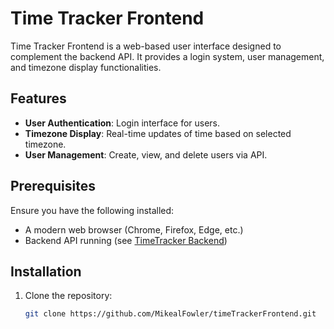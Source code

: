 # Time Tracker Frontend

Time Tracker Frontend is a web-based user interface designed to complement the backend API. It provides a login system, user management, and timezone display functionalities.

## Features

- **User Authentication**: Login interface for users.
- **Timezone Display**: Real-time updates of time based on selected timezone.
- **User Management**: Create, view, and delete users via API.

## Prerequisites

Ensure you have the following installed:

- A modern web browser (Chrome, Firefox, Edge, etc.)
- Backend API running (see [TimeTracker Backend](https://github.com/MikealFowler/timeTrackerBackend))

## Installation

1. Clone the repository:

   ```bash
   git clone https://github.com/MikealFowler/timeTrackerFrontend.git